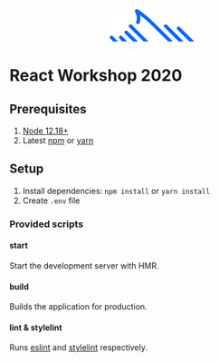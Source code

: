 <p align="center">
  <a href="https://www.neocoast.com" target="_blank">
    <img width="150"src="https://raw.githubusercontent.com/neocoast/react-workshop-2020/master/src/assets/neocoast-logo.svg">
  </a>
</p>

# React Workshop 2020

## Prerequisites

1. [Node 12.18+](https://github.com/nvm-sh/nvm)
2. Latest [npm](https://www.npmjs.com/get-npm) or [yarn](https://yarnpkg.com/getting-started/install)


## Setup

1. Install dependencies: `npm install` or `yarn install`
2. Create `.env` file


### Provided scripts

#### start

Start the development server with HMR.

#### build

Builds the application for production.

#### lint & stylelint

Runs [eslint](https://eslint.org/) and [stylelint](https://stylelint.io/) respectively.
